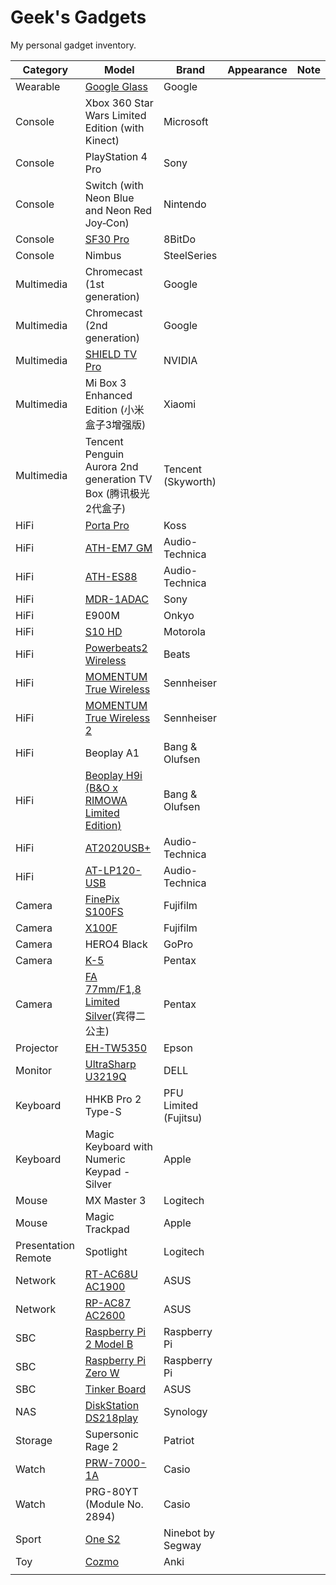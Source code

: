 # Geek's Gadgets

My personal gadget inventory.

| Category | Model | Brand | Appearance | Note |
| --- | --- | --- | --- | --- |
| Wearable | [Google Glass](https://www.google.com/glass/) | Google |  |  |
| Console | Xbox 360 Star Wars Limited Edition (with Kinect) | Microsoft |  |  |
| Console | PlayStation 4 Pro | Sony |  |  |
| Console | Switch (with Neon Blue and Neon Red Joy‑Con) | Nintendo |  |  |
| Console | [SF30 Pro](https://download.8bitdo.com/Manual/Controller/SN30pro+SF30pro/SN30pro+SF30pro_Manual.pdf) | 8BitDo |  |  |
| Console | Nimbus | SteelSeries |  |  |
| Multimedia | Chromecast (1st generation) | Google |  |  |
| Multimedia | Chromecast (2nd generation) | Google |  |  |
| Multimedia | [SHIELD TV Pro](https://www.nvidia.com/en-us/shield/shield-tv-pro/) | NVIDIA |  |  |
| Multimedia | Mi Box 3 Enhanced Edition (小米盒子3增强版) | Xiaomi |  |  |
| Multimedia | Tencent Penguin Aurora 2nd generation TV Box (腾讯极光2代盒子) | Tencent (Skyworth) |  |  |
| HiFi | [Porta Pro](https://www.koss.com/headphones/on-ear-headphones/porta-pro) | Koss |  |  |
| HiFi | [ATH-EM7 GM](https://www.audio-technica.com/cms/headphones/e11718e915315e8f/index.html) | Audio-Technica |  |  |
| HiFi | [ATH-ES88](https://www.audio-technica.com/cms/headphones/cec456b4dffd1dab/index.html) | Audio-Technica |  |  |
| HiFi | [MDR-1ADAC](https://www.sony.com/electronics/support/wired-headphones-headband/mdr-1adac) | Sony |  |  |
| HiFi | E900M | Onkyo |  |  |
| HiFi | [S10 HD](https://support.motorola.com/us/en/products/accessories/bluetooth-headsets/s10-hd) | Motorola |  |  |
| HiFi | [Powerbeats2 Wireless](https://www.beatsbydre.com/support/earphones/powerbeats2-wireless) | Beats |  |  |
| HiFi | [MOMENTUM True Wireless](https://en-us.sennheiser.com/truewireless-details) | Sennheiser |  |  |
| HiFi | [MOMENTUM True Wireless 2](https://en-us.sennheiser.com/momentumtruewireless-2) | Sennheiser |  |  |
| HiFi | Beoplay A1 | Bang & Olufsen |  |  |
| HiFi | [Beoplay H9i (B&O x RIMOWA Limited Edition)](https://www.bang-olufsen.com/en/story/rimowa) | Bang & Olufsen |  |  |
| HiFi | [AT2020USB+](https://www.audio-technica.com/cms/wired_mics/5879a6ca22e5aa7e/index.html) | Audio-Technica |  |  |
| HiFi | [AT-LP120-USB](https://www.audio-technica.com/cms/turntables/583f30b3a8662772/index.html) | Audio-Technica |  |  |
| Camera | [FinePix S100FS](https://en.wikipedia.org/wiki/Fujifilm_FinePix_S100fs) | Fujifilm |  |  |
| Camera | [X100F](https://fujifilm-x.com/global/products/cameras/x100f/) | Fujifilm |  |  |
| Camera | HERO4 Black | GoPro |  |  |
| Camera | [K-5](http://www.ricoh-imaging.co.jp/english/products/k-5/feature.html) | Pentax |  |  |
| Camera | [FA 77mm/F1,8 Limited Silver](http://www.ricoh-imaging.co.jp/english/products/lens/k/telephoto/smcpentax-fa77/)(宾得二公主) | Pentax |  |  |
| Projector | [EH-TW5350](https://www.epson.de/en/viewcon/corporatesite/site/213/products/mainunits/consumables/17799) | Epson |  |  |
| Monitor | [UltraSharp U3219Q](https://www.dell.com/en-us/shop/dell-ultrasharp-32-4k-usb-c-monitor-u3219q/apd/210-aqzz/monitors-monitor-accessories) | DELL |  |  |
| Keyboard | HHKB Pro 2 Type-S | PFU Limited (Fujitsu) |  |  |
| Keyboard | Magic Keyboard with Numeric Keypad - Silver | Apple |  |  |
| Mouse | MX Master 3 | Logitech |  |  |
| Mouse | Magic Trackpad | Apple |  |  |
| Presentation Remote | Spotlight | Logitech |  |  |
| Network | [RT-AC68U AC1900](https://www.asus.com/Networking/RTAC68U/) | ASUS |  |  |
| Network | [RP-AC87 AC2600](https://www.asus.com/Networking/RP-AC87/) | ASUS |  |  |
| SBC | [Raspberry Pi 2 Model B](https://www.raspberrypi.org/products/raspberry-pi-2-model-b/) | Raspberry Pi |  |  |
| SBC | [Raspberry Pi Zero W](https://www.raspberrypi.org/products/raspberry-pi-zero-w/) | Raspberry Pi |  |  |
| SBC | [Tinker Board](https://www.asus.com/us/Single-Board-Computer/Tinker-Board/) | ASUS |  |  |
| NAS | [DiskStation DS218play](https://www.synology.com/en-global/products/DS218play) | Synology |  |  |
| Storage | Supersonic Rage 2 | Patriot |  |  |
| Watch | [PRW-7000-1A](https://www.protrek.eu/euro/collection/prw-7000-1aer/) | Casio |  |  |
| Watch | PRG-80YT (Module No. 2894) | Casio |  |  |
| Sport | [One S2](https://eu-en.segway.com/products/ninebot-by-segway-one-s2) | Ninebot by Segway |  |  |
| Toy | [Cozmo](https://anki.com/en-us/cozmo.html) | Anki |  |  |
|  |  |  |  |  |
